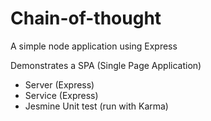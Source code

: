 # Chain-of-thought
A simple node application using Express

Demonstrates a SPA (Single Page Application)
 - Server  (Express)
 - Service (Express)
 - Jesmine Unit test (run with Karma)
